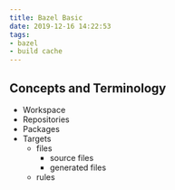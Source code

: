 ```yaml
---
title: Bazel Basic
date: 2019-12-16 14:22:53
tags:
- bazel
- build cache
---
```


## Concepts and Terminology

- Workspace
- Repositories
- Packages
- Targets
	- files
		- source files
		- generated files
	- rules
<!--stackedit_data:
eyJoaXN0b3J5IjpbLTYyMTU0NDI5OSwtMjI3NzM5MjUwXX0=
-->